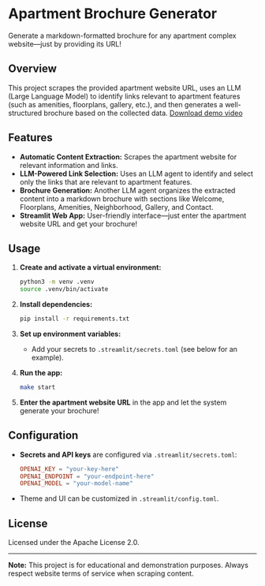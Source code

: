 # Apartment Brochure Generator

Generate a markdown-formatted brochure for any apartment complex website—just by providing its URL!

## Overview

This project scrapes the provided apartment website URL, uses an LLM (Large Language Model) to identify links relevant to apartment features (such as amenities, floorplans, gallery, etc.), and then generates a well-structured brochure based on the collected data.
[Download demo video](demo/demo.mp4)

## Features

- **Automatic Content Extraction:** Scrapes the apartment website for relevant information and links.
- **LLM-Powered Link Selection:** Uses an LLM agent to identify and select only the links that are relevant to apartment features.
- **Brochure Generation:** Another LLM agent organizes the extracted content into a markdown brochure with sections like Welcome, Floorplans, Amenities, Neighborhood, Gallery, and Contact.
- **Streamlit Web App:** User-friendly interface—just enter the apartment website URL and get your brochure!

## Usage

1. **Create and activate a virtual environment:**

   ```zsh
   python3 -m venv .venv
   source .venv/bin/activate
   ```

2. **Install dependencies:**

   ```zsh
   pip install -r requirements.txt
   ```

3. **Set up environment variables:**

   - Add your secrets to `.streamlit/secrets.toml` (see below for an example).

4. **Run the app:**

   ```zsh
   make start
   ```

5. **Enter the apartment website URL** in the app and let the system generate your brochure!

## Configuration

- **Secrets and API keys** are configured via `.streamlit/secrets.toml`:
  ```toml
  OPENAI_KEY = "your-key-here"
  OPENAI_ENDPOINT = "your-endpoint-here"
  OPENAI_MODEL = "your-model-name"
  ```
- Theme and UI can be customized in `.streamlit/config.toml`.

## License

Licensed under the Apache License 2.0.

---

**Note:** This project is for educational and demonstration purposes. Always respect website terms of service when scraping content.
